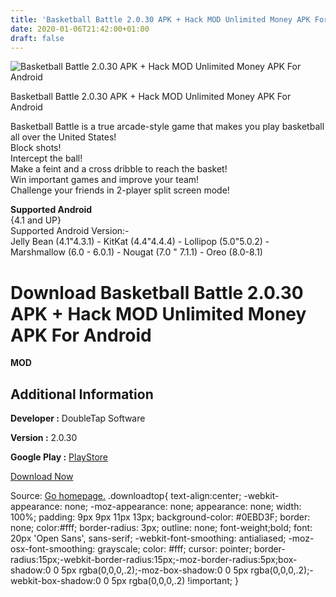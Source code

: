 ```yaml
---
title: 'Basketball Battle 2.0.30 APK + Hack MOD Unlimited Money APK For Android'
date: 2020-01-06T21:42:00+01:00
draft: false
---
```


![Basketball Battle 2.0.30 APK + Hack MOD Unlimited Money APK For Android](https://i0.wp.com/apkhome.net/wp-content/uploads/2018/06/Basketball-Battle-2.0.30.png "Basketball Battle 2.0.30 APK + Hack MOD Unlimited Money APK For Android")

  

Basketball Battle 2.0.30 APK + Hack MOD Unlimited Money APK For Android

Basketball Battle is a true arcade-style game that makes you play basketball all over the United States!  
Block shots!  
Intercept the ball!  
Make a feint and a cross dribble to reach the basket!  
Win important games and improve your team!  
Challenge your friends in 2-player split screen mode!

**Supported Android**  
{4.1 and UP}  
Supported Android Version:-  
Jelly Bean (4.1"4.3.1) - KitKat (4.4"4.4.4) - Lollipop (5.0"5.0.2) - Marshmallow (6.0 - 6.0.1) - Nougat (7.0 " 7.1.1) - Oreo (8.0-8.1)

Download Basketball Battle 2.0.30 APK + Hack MOD Unlimited Money APK For Android
================================================================================

**MOD**

Additional Information
----------------------

**Developer :** DoubleTap Software

**Version :** 2.0.30

**Google Play :** [PlayStore](https://play.google.com/store/apps/details?id=com.doubletapsoftware.basketballbattle)

  

[Download Now](https://store4app.co/post/basketball-battle-2-0-30-apk-hack-mod-unlimited-money-apk-for-android_1573671985)

  
Source: [Go homepage.](https://store4app.co/post/basketball-battle-2-0-30-apk-hack-mod-unlimited-money-apk-for-android_1573671985) .downloadtop{ text-align:center; -webkit-appearance: none; -moz-appearance: none; appearance: none; width: 100%; padding: 9px 9px 11px 13px; background-color: #0EBD3F; border: none; color:#fff; border-radius: 3px; outline: none; font-weight;bold; font: 20px 'Open Sans', sans-serif; -webkit-font-smoothing: antialiased; -moz-osx-font-smoothing: grayscale; color: #fff; cursor: pointer; border-radius:15px;-webkit-border-radius:15px;-moz-border-radius:5px;box-shadow:0 0 5px rgba(0,0,0,.2);-moz-box-shadow:0 0 5px rgba(0,0,0,.2);-webkit-box-shadow:0 0 5px rgba(0,0,0,.2) !important; }